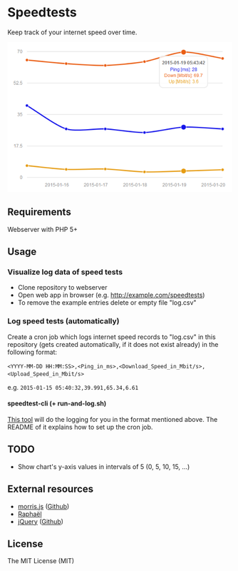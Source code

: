 # Speedtests
Keep track of your internet speed over time.

![alt tag](preview.png)

## Requirements
Webserver with PHP 5+

## Usage
### Visualize log data of speed tests
- Clone repository to webserver
- Open web app in browser (e.g. http://example.com/speedtests)
- To remove the example entries delete or empty file "log.csv"

### Log speed tests (automatically)
Create a cron job which logs internet speed records to "log.csv" in this repository (gets created automatically, if it does not exist already) in the following format:

`<YYYY-MM-DD HH:MM:SS>,<Ping_in_ms>,<Download_Speed_in_Mbit/s>,<Upload_Speed_in_Mbit/s>`

e.g. `2015-01-15 05:40:32,39.991,65.34,6.61`

#### speedtest-cli (+ run-and-log.sh)
[This tool](https://github.com/dag0310/speedtest-cli) will do the logging for you in the format mentioned above. The README of it explains how to set up the cron job.

## TODO
- Show chart's y-axis values in intervals of 5 (0, 5, 10, 15, ...)

## External resources
- [morris.js](http://morrisjs.github.io/morris.js) ([Github](https://github.com/morrisjs/morris.js))
- [Raphaël](http://raphaeljs.com)
- [jQuery](http://jquery.com/) ([Github](https://github.com/jquery/jquery))

## License
The MIT License (MIT)